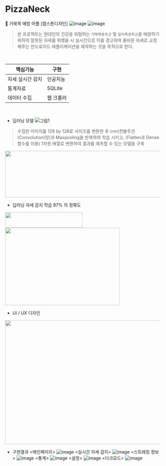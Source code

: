 # PizzaNeck
:pizza: 거북목 예방 어플 [캡스톤디자인]
![image](https://user-images.githubusercontent.com/55950992/232935388-8c63bbab-c57c-4bb8-a716-d3c2f7470138.png)
![image](https://user-images.githubusercontent.com/55950992/232935467-6e9f832e-fcbc-4013-98d7-2d3fde94a9c6.png)

> 본 프로젝트는 현대인의 건강을 위협하는 `거북목증후군` 및 `일자목증후군`을 예방하기 위하여 
잘못된 자세를 취했을 시 실시간으로 이를 경고하여 올바른 자세로 교정해주는 안드로이드 애플리케이션을 제작하는 것을 목적으로 한다.

</br>

|핵심기능                       |구현                         |
|-------------------------------|-----------------------------|
|자세 실시간 감지               |인공지능                        |
|통계자료                       |SQLite                         |
|데이터 수집                    |웹 크롤러                     |

</br>

- 딥러닝 모델
![그림1](https://user-images.githubusercontent.com/55950992/232935627-10af4e85-61e0-48e0-a5cd-697f29b8e923.png)
> 수집한 이미지를 128 by 128로 사이즈를 변환한 후 cnn(컨볼루션(Convolution)망)과 
Maxpooling을 반복하여 학습 시키고, (Flatten과 Dense함수를 이용) 
1차원 배열로 변환하여 결과를 예측할 수 있는 모델을 구축
<img src="https://user-images.githubusercontent.com/55950992/194070592-c4df9253-5dda-4b61-8c69-4ae845d8fe9f.png" width="600" height="150" />


- 딥러닝 자세 감지 학습 87% 의 정확도
<img src="https://user-images.githubusercontent.com/55950992/194069176-3e0c16ad-a6c9-478a-8579-98dac8914476.png" width="250" height="50" />
<img src="https://user-images.githubusercontent.com/55950992/194069363-f8750f6d-3e77-488c-a418-60732a418f6c.png" width="370" height="250" />

- UI / UX 디자인
<img src="https://user-images.githubusercontent.com/55950992/194067948-8cf1d3f9-9adf-4bf9-ac02-850d041c38ea.png" width="600" height="400" />


- 구현결과
<메인페이지>
![image](https://user-images.githubusercontent.com/55950992/232935810-824f5dfd-3403-41d9-aeb3-d7a3e17e6ae5.png)
<실시간 자세 감지>
![image](https://user-images.githubusercontent.com/55950992/232935835-289c45ff-5d2e-4b04-aa59-878d823011e3.png)
<스트레칭 정보>
![image](https://user-images.githubusercontent.com/55950992/232935850-6245066b-31f8-42d6-853a-69f3dc08e4ec.png)
<통계>
![image](https://user-images.githubusercontent.com/55950992/232935872-a302efc8-9827-4a15-b385-f43ed7fb554c.png)
<설정>
![image](https://user-images.githubusercontent.com/55950992/232935939-f542edda-f1c8-47ba-a963-069a5fcffba0.png)
<다크모드>
![image](https://user-images.githubusercontent.com/55950992/232935964-2efdd2a1-53d0-4785-9940-3458dcdc72bb.png)


